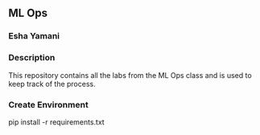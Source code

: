 ## ML Ops

### Esha Yamani

### Description
This repository contains all the labs from the ML Ops class and is used to keep track of the process.

### Create Environment
pip install -r requirements.txt
